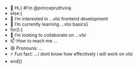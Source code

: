 - 👋 Hi,{ #I’m @princepruthviraj
- else:{
- 👀 I’m interested in ...vlsi frontend development
- 🌱 I’m currently learning ...vlsi basics}
- for():{
- 💞️ I’m looking to collaborate on ...vlsi 
- 📫 How to reach me ...
- 😄 Pronouns: ...
- ⚡ Fun fact: ...i dont know how effectively i will work on vlsi
- end}}

<!---
princepruthviraj/princepruthviraj is a ✨ special ✨ repository because its `README.md` (this file) appears on your GitHub profile.
You can click the Preview link to take a look at your changes.
--->
